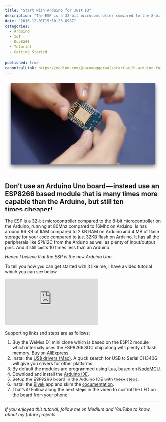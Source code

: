 ```yaml
---
title: "Start with Arduino for Just $3"
description: "The ESP is a 32-bit microcontroller compared to the 8-bit microcontroller on the Arduino, running at 80Mhz compared to 16Mhz on Arduino. Is has around 96 KB of RAM compared to 2 KB RAM on Arduino and…"
date: "2016-12-08T15:50:23.898Z"
categories: 
  - Arduino
  - IoT
  - Esp8266
  - Tutorial
  - Getting Started

published: true
canonicalLink: https://medium.com/@paramaggarwal/start-with-arduino-for-just-3-63749fea4827
---
```


![Practically magic.](./asset-1.png)

## Don’t use an Arduino Uno board — instead use an ESP8266 based module that is many times more capable than the Arduino, but still ten times cheaper!

The ESP is a 32-bit microcontroller compared to the 8-bit microcontroller on the Arduino, running at 80Mhz compared to 16Mhz on Arduino. Is has around 96 KB of RAM compared to 2 KB RAM on Arduino and 4 MB of flash storage for your code compared to just 32KB flash on Arduino. It has all the peripherals like SPI/I2C from the Arduino as well as plenty of input/output pins. And it still costs 10 times less than an Arduino.

_Hence I believe that the ESP is the new Arduino Uno._

To tell you how you can get started with it like me, I have a video tutorial which you can see below.

<Embed src="https://www.youtube.com/embed/hsaroVCHuPE?feature=oembed" height={393} width={700} />

Supporting links and steps are as follows:

1.  Buy the WeMos D1 mini clone which is based on the ESP12 module which internally uses the ESP8266 SOC chip along with plenty of flash memory. [Buy on AliExpress](https://www.aliexpress.com/item/1pcs-D1-mini-Mini-NodeMcu-4M-bytes-Lua-WIFI-Internet-of-Things-development-board-based-ESP8266/32644199530.html).
2.  Install the [USB drivers (Mac)](https://github.com/adrianmihalko/ch340g-ch34g-ch34x-mac-os-x-driver). A quick search for USB to Serial CH340G will give you drivers for other platforms.
3.  By default the modules are programmed using Lua, based on [NodeMCU](http://www.nodemcu.com/index_en.html).
4.  Download and install the [Arduino IDE](https://www.arduino.cc/en/Main/Software).
5.  Setup the ESP8266 board in the Arduino IDE with [these steps](https://github.com/esp8266/Arduino#installing-with-boards-manager).
6.  Install the [Blynk](http://www.blynk.cc) app and skim the [documentation](http://docs.blynk.cc).
7.  That’s it! Follow along the next steps in the video to control the LED on the board from your phone!

---

_If you enjoyed this tutorial, follow me on Medium and YouTube to know about my future projects._